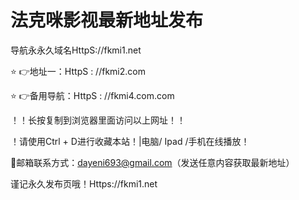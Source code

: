 # 法克咪影视最新地址发布

  导航永永久域名HttpS://fkmi1.net
  
 ⭐️ 👉地址一：HttpS : //fkmi2.com
 
 ⭐️ 👉备用导航：HttpS : //fkmi4.com.com
 
 ！️！️长按复制到浏览器里面访问以上网址！️！️
 
 ！️请使用Ctrl + D进行收藏本站！|电脑/ Ipad /手机在线播放！️
 
 📧邮箱联系方式：dayeni693@gmail.com（发送任意内容获取最新地址）
 
 谨记永久发布页哦！Https://fkmi1.net
